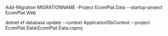Add-Migration MIGRATIONNAME -Project EcomPlat.Data --startup-project EcomPlat.Web

dotnet ef database update --context ApplicationDbContext --project EcomPlat.Data\EcomPlat.Data.csproj